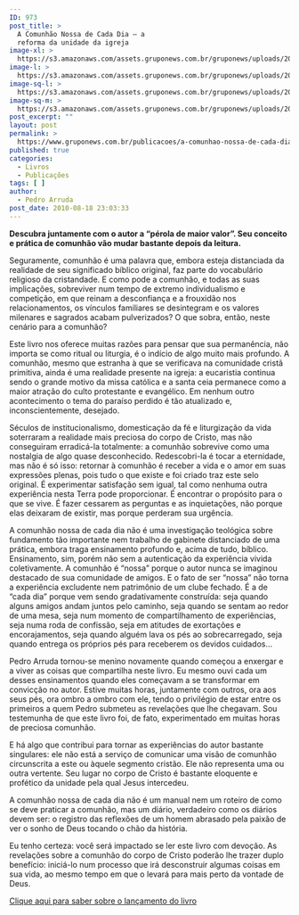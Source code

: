 ```yaml
---
ID: 973
post_title: >
  A Comunhão Nossa de Cada Dia – a
  reforma da unidade da igreja
image-xl: >
  https://s3.amazonaws.com/assets.gruponews.com.br/gruponews/uploads/2010/08/capa_comunhao1.jpg
image-l: >
  https://s3.amazonaws.com/assets.gruponews.com.br/gruponews/uploads/2010/08/capa_comunhao1-560x720.jpg
image-sq-l: >
  https://s3.amazonaws.com/assets.gruponews.com.br/gruponews/uploads/2010/08/capa_comunhao1.jpg
image-sq-m: >
  https://s3.amazonaws.com/assets.gruponews.com.br/gruponews/uploads/2010/08/capa_comunhao1-560x720.jpg
post_excerpt: ""
layout: post
permalink: >
  https://www.gruponews.com.br/publicacoes/a-comunhao-nossa-de-cada-dia
published: true
categories:
  - Livros
  - Publicações
tags: [ ]
author:
  - Pedro Arruda
post_date: 2010-08-18 23:03:33
---
```

<strong>Descubra juntamente com o autor a “pérola de maior valor”. Seu conceito e prática de comunhão vão mudar bastante depois da leitura. </strong>

Seguramente, comunhão é uma palavra que, embora esteja distanciada da realidade de seu significado bíblico original, faz parte do vocabulário religioso da cristandade. E como pode a comunhão, e todas as suas implicações, sobreviver num tempo de extremo individualismo e competição, em que reinam a desconfiança e a frouxidão nos relacionamentos, os vínculos familiares se desintegram e os valores milenares e sagrados acabam pulverizados? O que sobra, então, neste cenário para a comunhão?

Este livro nos oferece muitas razões para pensar que sua permanência, não importa se como ritual ou liturgia, é o indício de algo muito mais profundo. A comunhão, mesmo que estranha à que se verificava na comunidade cristã primitiva, ainda é uma realidade presente na igreja: a eucaristia continua sendo o grande motivo da missa católica e a santa ceia permanece como a maior atração do culto protestante e evangélico. Em nenhum outro acontecimento o tema do paraíso perdido é tão atualizado e, inconscientemente, desejado.

Séculos de institucionalismo, domesticação da fé e liturgização da vida soterraram a realidade mais preciosa do corpo de Cristo, mas não conseguiram erradicá-la totalmente: a comunhão sobrevive como uma nostalgia de algo quase desconhecido. Redescobri-la é tocar a eternidade, mas não é só isso: retornar à comunhão é receber a vida e o amor em suas expressões plenas, pois tudo o que existe e foi criado traz este selo original. É experimentar satisfação sem igual, tal como nenhuma outra experiência nesta Terra pode proporcionar. É encontrar o propósito para o que se vive. É fazer cessarem as perguntas e as inquietações, não porque elas deixaram de existir, mas porque perderam sua urgência.

A comunhão nossa de cada dia não é uma investigação teológica sobre fundamento tão importante nem trabalho de gabinete distanciado de uma prática, embora traga ensinamento profundo e, acima de tudo, bíblico. Ensinamento, sim, porém não sem a autenticação da experiência vivida coletivamente.
A comunhão é “nossa” porque o autor nunca se imaginou destacado de sua comunidade de amigos. E o fato de ser “nossa” não torna a experiência excludente nem patrimônio de um clube fechado. É a de “cada dia” porque vem sendo gradativamente construída: seja quando alguns amigos andam juntos pelo caminho, seja quando se sentam ao redor de uma mesa, seja num momento de compartilhamento de experiências, seja numa roda de confissão, seja em atitudes de exortações e encorajamentos, seja quando alguém lava os pés ao sobrecarregado, seja quando entrega os próprios pés para receberem os devidos cuidados...

Pedro Arruda tornou-se menino novamente quando começou a enxergar e a viver as coisas que compartilha neste livro. Eu mesmo ouvi cada um desses ensinamentos quando eles começavam a se transformar em convicção no autor. Estive muitas horas, juntamente com outros, ora aos seus pés, ora ombro a ombro com ele, tendo o privilégio de estar entre os primeiros a quem Pedro submeteu as revelações que lhe chegavam. Sou testemunha de que este livro foi, de fato, experimentado em muitas horas de preciosa comunhão.

E há algo que contribui para tornar as experiências do autor bastante singulares: ele não está a serviço de comunicar uma visão de comunhão circunscrita a este ou àquele segmento cristão. Ele não representa uma ou outra vertente. Seu lugar no corpo de Cristo é bastante eloquente e profético da unidade pela qual Jesus intercedeu.

A comunhão nossa de cada dia não é um manual nem um roteiro de como se deve praticar a comunhão, mas um diário, verdadeiro como os diários devem ser: o registro das reflexões de um homem abrasado pela paixão de ver o sonho de Deus tocando o chão da história.

Eu tenho certeza: você será impactado se ler este livro com devoção. As revelações sobre a comunhão do corpo de Cristo poderão lhe trazer duplo benefício: iniciá-lo num processo que irá desconstruir algumas coisas em sua vida, ao mesmo tempo em que o levará para mais perto da vontade de Deus.

<a href="http://www.gruponews.com.br/2010/08/lancamento-a-comunhao-nossa-de-cada-dia.html">Clique aqui para saber sobre o lançamento do livro</a>